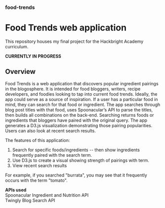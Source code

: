 ### food-trends
# Food Trends web application

This repository houses my final project for the Hackbright Academy curriculum.

__CURRENTLY IN PROGRESS__

## Overview
Food Trends is a web application that discovers popular ingredient pairings in 
the blogosphere. It is intended for food bloggers, writers, recipe developers, 
and foodies looking to tap into current food trends. Ideally, the app could 
serve as a source of inspiration. If a user has a particular food in mind, 
they can search for that food or ingredient. The app searches through blog 
post titles with that food, uses Spoonacular’s API to parse the titles, then 
builds all combinations on the back-end. Searching returns foods or 
ingredients that bloggers have paired with the original query. The app 
generates a D3.js visualization demonstrating those pairing popularities. 
Users can also look at recent search results.

The features of this application:
1) Search for specific foods/ingredients -- then show ingredients frequently 
    paired with the search term.
2) Use D3.js to create a visual showing strength of pairings with term.
3) View recent search results

For example, if you searched "burrata", you may see that it frequently occurs 
with the term "tomato".

__APIs used__  
Spoonacular Ingredient and Nutrition API  
Twingly Blog Search API